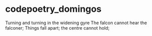 # codepoetry_domingos


Turning and turning in the widening gyre
The falcon cannot hear the falconer;
Things fall apart; the centre cannot hold;

